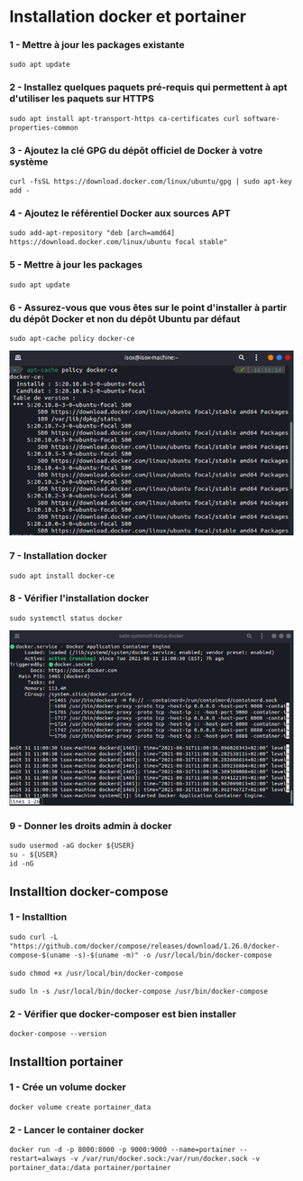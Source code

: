 # Installation docker et portainer

### 1 - Mettre à jour les packages existante
```shell
sudo apt update
```

### 2 - Installez quelques paquets pré-requis qui permettent à apt d'utiliser les paquets sur HTTPS
```shell
sudo apt install apt-transport-https ca-certificates curl software-properties-common
```

### 3 - Ajoutez la clé GPG du dépôt officiel de Docker à votre système
```shell
curl -fsSL https://download.docker.com/linux/ubuntu/gpg | sudo apt-key add -
```

### 4 - Ajoutez le référentiel Docker aux sources APT
```shell
sudo add-apt-repository "deb [arch=amd64] https://download.docker.com/linux/ubuntu focal stable"
```

### 5 - Mettre à jour les packages
```shell
sudo apt update
```

### 6 - Assurez-vous que vous êtes sur le point d'installer à partir du dépôt Docker et non du dépôt Ubuntu par défaut
```shell
sudo apt-cache policy docker-ce
```
[![docker_policy](../../img/docker_policy.png)](https://raw.githubusercontent.com/theomeunier/dotfile/master/img/docker_policy.png)

### 7 - Installation docker
```shell
sudo apt install docker-ce
```

### 8 - Vérifier l'installation docker
```shell
sudo systemctl status docker
```
[![confim_install_docker](../../img/confim_install_docker.png)](https://raw.githubusercontent.com/theomeunier/dotfile/master/img/confim_install_docker.png)

### 9 - Donner les droits admin à docker
```shell
sudo usermod -aG docker ${USER}
su - ${USER}
id -nG
```

## Installtion docker-compose

### 1 - Installtion
```shell
sudo curl -L "https://github.com/docker/compose/releases/download/1.26.0/docker-compose-$(uname -s)-$(uname -m)" -o /usr/local/bin/docker-compose

sudo chmod +x /usr/local/bin/docker-compose

sudo ln -s /usr/local/bin/docker-compose /usr/bin/docker-compose
```

### 2 - Vérifier que docker-composer est bien installer
```shell
docker-compose --version
```

## Installtion portainer

### 1 - Crée un volume docker
```shell
docker volume create portainer_data
```

### 2 - Lancer le container docker
```shell
docker run -d -p 8000:8000 -p 9000:9000 --name=portainer --restart=always -v /var/run/docker.sock:/var/run/docker.sock -v portainer_data:/data portainer/portainer
```